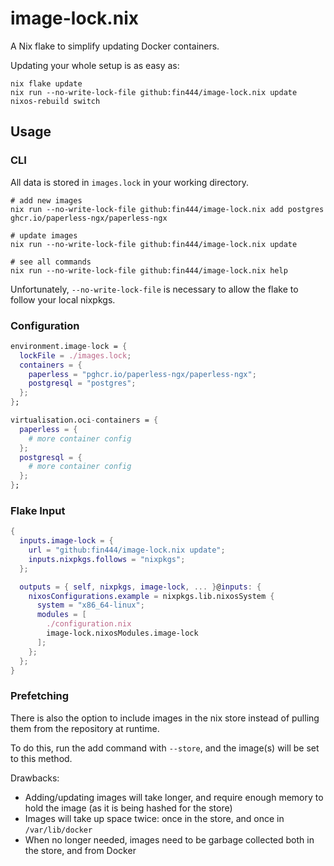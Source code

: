 # image-lock.nix

A Nix flake to simplify updating Docker containers.

Updating your whole setup is as easy as:

```
nix flake update
nix run --no-write-lock-file github:fin444/image-lock.nix update
nixos-rebuild switch
```

## Usage

### CLI

All data is stored in `images.lock` in your working directory.

```
# add new images
nix run --no-write-lock-file github:fin444/image-lock.nix add postgres ghcr.io/paperless-ngx/paperless-ngx

# update images
nix run --no-write-lock-file github:fin444/image-lock.nix update

# see all commands
nix run --no-write-lock-file github:fin444/image-lock.nix help
```

Unfortunately, `--no-write-lock-file` is necessary to allow the flake to follow your local nixpkgs.

### Configuration

```nix
environment.image-lock = {
  lockFile = ./images.lock;
  containers = {
    paperless = "pghcr.io/paperless-ngx/paperless-ngx";
    postgresql = "postgres";
  };
};

virtualisation.oci-containers = {
  paperless = {
    # more container config
  };
  postgresql = {
    # more container config
  };
};
```

### Flake Input

```nix
{
  inputs.image-lock = {
    url = "github:fin444/image-lock.nix update";
    inputs.nixpkgs.follows = "nixpkgs";
  };

  outputs = { self, nixpkgs, image-lock, ... }@inputs: {
    nixosConfigurations.example = nixpkgs.lib.nixosSystem {
      system = "x86_64-linux";
      modules = [
        ./configuration.nix
        image-lock.nixosModules.image-lock
      ];
    };
  };
}
```

### Prefetching

There is also the option to include images in the nix store instead of pulling them from the repository at runtime.

To do this, run the add command with `--store`, and the image(s) will be set to this method.

Drawbacks:
- Adding/updating images will take longer, and require enough memory to hold the image (as it is being hashed for the store)
- Images will take up space twice: once in the store, and once in `/var/lib/docker`
- When no longer needed, images need to be garbage collected both in the store, and from Docker
